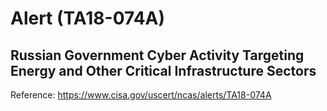 # Alert (TA18-074A)
## Russian Government Cyber Activity Targeting Energy and Other Critical Infrastructure Sectors

Reference: https://www.cisa.gov/uscert/ncas/alerts/TA18-074A